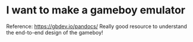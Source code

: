 # I want to make a gameboy emulator
Reference: https://gbdev.io/pandocs/
Really good resource to understand the end-to-end design of the gameboy!